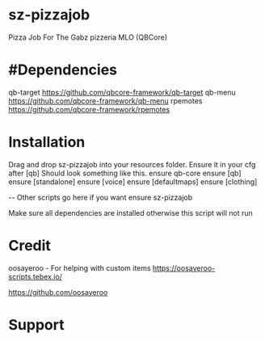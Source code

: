 # sz-pizzajob

Pizza Job For The Gabz pizzeria MLO (QBCore)

# #Dependencies

qb-target https://github.com/qbcore-framework/qb-target
qb-menu https://github.com/qbcore-framework/qb-menu
rpemotes https://github.com/qbcore-framework/rpemotes

# Installation

Drag and drop sz-pizzajob into your resources folder. Ensure it in your cfg after [qb]
Should look something like this.
ensure qb-core
ensure [qb]
ensure [standalone]
ensure [voice]
ensure [defaultmaps]
ensure [clothing]

-- Other scripts go here if you want
ensure sz-pizzajob

Make sure all dependencies are installed otherwise this script will not run

# Credit

oosayeroo - For helping with custom items
https://oosayeroo-scripts.tebex.io/

https://github.com/oosayeroo

# Support
